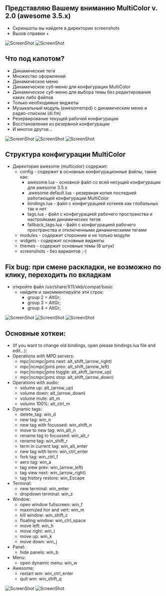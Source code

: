 ## Представляю Вашему вниманию MultiColor v. 2.0 (awesome 3.5.x)
* Скриншоты вы найдете в директории screenshots
* Вызов справки <Win>+<F1>

![ScreenShot](https://bitbucket.org/enlab/multicolor/raw/master/screenshots/2016-03-18-164408_1920x1080_scrot.png)
![ScreenShot](https://bitbucket.org/enlab/multicolor/raw/master/screenshots/2016-03-18-164428_1920x1080_scrot.png)

## Что под капотом?
* Динамические теги
* Множество оформлений
* Динамическое меню
* Динамеческое суб-меню для конфигурации MultiColor
* Динамическое суб-меню для выбора темы без редактирования каких либо файлов
* Только необходимые виджеты
* Музыкальный модуль (awesomempd) с динамическим меню и радио-списком (di.fm)
* Резервирование текущей рабочей конфигурации
* Восстановление из резервной конфигурации
* И многое другое...

![ScreenShot](https://bitbucket.org/enlab/multicolor/raw/master/screenshots/2016-03-18-164445_1920x1080_scrot.png)
![ScreenShot](https://bitbucket.org/enlab/multicolor/raw/master/screenshots/2016-03-18-164502_1920x1080_scrot.png)
![ScreenShot](https://bitbucket.org/enlab/multicolor/raw/master/screenshots/2016-03-18-184859_1920x1080_scrot.png)

## Структура конфигурации MultiColor
* Директория awesome (multicolor) содержит:
    * config - содержит в основные конфигурационные файлы, такие как:
        * awesome.lua - основной файл со всей несущей конфигурации для awesome 3.5.x
        * .awesome.default.lua - резервная копия последней работающей конфигурации MultiColor
        * bindings.lua - файл с конфигурацией хоткеев как глобальных так и нет
        * tags.lua - файл с конфигурацией рабочего пространства и настройками динамических тегов
        * fallback_tags.lua - файл с конфигурацией рабочего пространства и отключенными динамическими тегами
    * modules - содержит сторонние и не только модули
    * widgets - содержит основные виджеты
    * themes - содержит основные темы (8 штук)
    * screenshots - без вариантов ;-)

## Fix bug: при смене раскладки, не возможно по клику, переходить по вкладкам
* откройте файл /usr/share/X11/xkb/compat/basic
	* найдите и закомментируйте эти строк:
	    *  group 2 = AltGr; 
	    *  group 3 = AltGr; 
	    *  group 4 = AltGr; 

![ScreenShot](https://bitbucket.org/enlab/multicolor/raw/master/screenshots/2016-03-18-164516_1920x1080_scrot.png)
![ScreenShot](https://bitbucket.org/enlab/multicolor/raw/master/screenshots/2016-03-18-164532_1920x1080_scrot.png)
![ScreenShot](https://bitbucket.org/enlab/multicolor/raw/master/screenshots/2016-03-18-185033_1920x1080_scrot.png)

## Основные хоткеи:
* (If you want to change old bindings, open please bindings.lua file and edit...):
* Operations with MPD servers:
	* mpc|ncmpc|pms next:     alt_shift_(arrow_right)
	* mpc|ncmpc|pms prev:     alt_shift_(arrow_left)
	* mpc|ncmpc|pms toggle:   alt_shift_(arrow_up)
	* mpc|ncmpc|pms stop:     alt_shift_(arrow_down)
* Operations with audio:
	* volume up:              alt_(arrow_up)
	* volume down:            alt_(arrow_down)
	* volume mute:            alt_m
	* volumn 100%:            alt_ctrl_m
* Dynamic tags:
	* delete_tag:             win_d
	* new tag:                win_n
	* new tag with focussed:  win_shift_n
	* move to new tag:        win_alt_n
	* rename tag to focussed: win_alt_r
	* rename tag:             win_shift_r
	* term in current  tag:   win_alt_enter
	* new tag with term:      win_ctrl_enter
	* fork tag:               win_ctrl_f
	* aero tag:               win_a
	* tag view prev:          win_(arrow_left)
	* tag view next:          win_(arrow_right)
	* tag history restore:    win_Escape
* Terminal:
	* new terminal:           win_enter
	* dropdown terminal:      win_z
* Window:
	* open window fullscreen: win_f
	* maximized hor and vert: win_m
	* kill window:            win_shift_c
	* floating window:        win_ctrl_space
	* move left:              win_h 
    * move right:             win_l
    * move up:                win_k 
    * move down:              win_j
* Panel:
	* hide panels:            win_b
* Menu:
	* open dynamic menu:      win_w
* Awesome:
	* restart wm:             win_ctrl_enter
	* quit wm:                win_shift_q

![ScreenShot](https://bitbucket.org/enlab/multicolor/raw/master/screenshots/2016-03-18-164543_1920x1080_scrot.png)
![ScreenShot](https://bitbucket.org/enlab/multicolor/raw/master/screenshots/2016-03-18-164559_1920x1080_scrot.png)